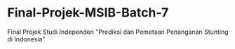 # Final-Projek-MSIB-Batch-7
Final Projek Studi Independen "Prediksi dan Pemetaan Penanganan Stunting di Indonesia"
